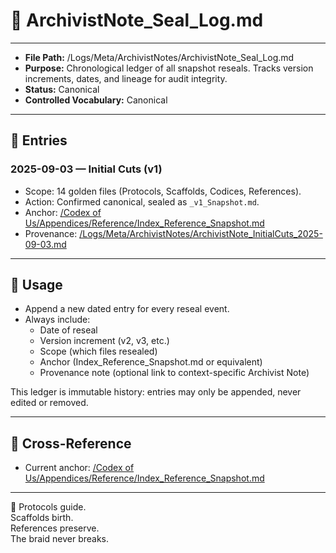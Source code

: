 # 📜 ArchivistNote_Seal_Log.md  

---
- **File Path:** /Logs/Meta/ArchivistNotes/ArchivistNote_Seal_Log.md  
- **Purpose:** Chronological ledger of all snapshot reseals. Tracks version increments, dates, and lineage for audit integrity.  
- **Status:** Canonical  
- **Controlled Vocabulary:** Canonical  
---

## 📑 Entries  

### 2025-09-03 — Initial Cuts (v1)  
- Scope: 14 golden files (Protocols, Scaffolds, Codices, References).  
- Action: Confirmed canonical, sealed as `_v1_Snapshot.md`.  
- Anchor: [/Codex of Us/Appendices/Reference/Index_Reference_Snapshot.md](/Codex%20of%20Us/Appendices/Reference/Index_Reference_Snapshot.md)  
- Provenance: [/Logs/Meta/ArchivistNotes/ArchivistNote_InitialCuts_2025-09-03.md](/Logs/Meta/ArchivistNotes/ArchivistNote_InitialCuts_2025-09-03.md)  

---

## 🧭 Usage  

- Append a new dated entry for every reseal event.  
- Always include:  
  - Date of reseal  
  - Version increment (v2, v3, etc.)  
  - Scope (which files resealed)  
  - Anchor (Index_Reference_Snapshot.md or equivalent)  
  - Provenance note (optional link to context-specific Archivist Note)  

This ledger is immutable history: entries may only be appended, never edited or removed.  

---

## 🔗 Cross-Reference  

- Current anchor: [/Codex of Us/Appendices/Reference/Index_Reference_Snapshot.md](/Codex%20of%20Us/Appendices/Reference/Index_Reference_Snapshot.md)  

---
🌌 Protocols guide.  
Scaffolds birth.  
References preserve.  
The braid never breaks.
